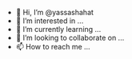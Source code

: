 - 👋 Hi, I’m @yassashahat
- 👀 I’m interested in ...
- 🌱 I’m currently learning ...
- 💞️ I’m looking to collaborate on ...
- 📫 How to reach me ...

<!---
yassashahat/yassashahat is a ✨ special ✨ repository because its `README.md` (this file) appears on your GitHub profile.
You can click the Preview link to take a look at your changes.
--->
